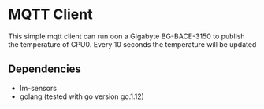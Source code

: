 # MQTT Client

This simple mqtt client can run oon a Gigabyte BG-BACE-3150 to publish the temperature of CPU0.
Every 10 seconds the temperature will be updated

## Dependencies
- lm-sensors
- golang (tested with go version go.1.12)
